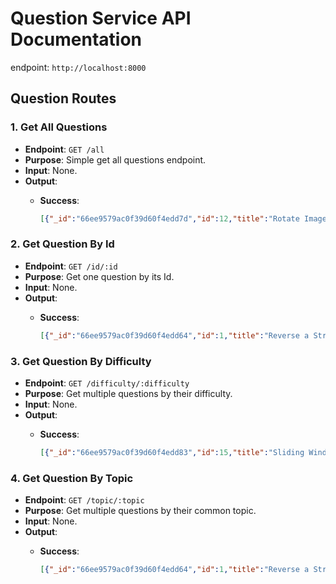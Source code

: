 # Question Service API Documentation

endpoint: `http://localhost:8000`

## Question Routes

### 1. Get All Questions

- **Endpoint**: `GET /all`
- **Purpose**: Simple get all questions endpoint.
- **Input**: None.
- **Output**:
  - **Success**:

    ```json
    [{"_id":"66ee9579ac0f39d60f4edd7d","id":12,"title":"Rotate Image","description":"You are given an n x n 2D matrix representing an image, rotate the image by 90 degrees (clockwise).","topics":["Arrays","Algorithms"],"difficulty":"Medium","__v":0}]
    ```

### 2. Get Question By Id

- **Endpoint**: `GET /id/:id`
- **Purpose**: Get one question by its Id.
- **Input**: None.
- **Output**:
  - **Success**:

    ```json
    [{"_id":"66ee9579ac0f39d60f4edd64","id":1,"title":"Reverse a String","description":"Write a function that reverses a string. The input string is given as an array of characters s.\n\nYou must do this by modifying the input array in-place with O(1) extra memory.\n\n\nExample 1:\n\nInput: s = [\"h\",\"e\",\"l\",\"l\",\"o\"]\nOutput: [\"o\",\"l\",\"l\",\"e\",\"h\"]\n\nExample 2:\nInput: s = [\"H\",\"a\",\"n\",\"n\",\"a\",\"h\"]\nOutput: [\"h\",\"a\",\"n\",\"n\",\"a\",\"H\"]\n\nConstraints:\n1 <= s.length <= 105 s[i] is a printable ascii character.","topics":["Strings","Algorithms"],"difficulty":"Easy","__v":0},{"_id":"66ee9579ac0f39d60f4edd67","id":2,"title":"Linked List Cycle Detection","description":"Implement a function to detect if a linked list contains a cycle.","topics":["Data Structures","Algorithms"],"difficulty":"Easy","__v":0},]
    ```

### 3. Get Question By Difficulty

- **Endpoint**: `GET /difficulty/:difficulty`
- **Purpose**: Get multiple questions by their difficulty.
- **Input**: None.
- **Output**:
  - **Success**:

    ```json
    [{"_id":"66ee9579ac0f39d60f4edd83","id":15,"title":"Sliding Window Maximum","description":"You are given an array of integers nums, there is a sliding window of size k which is moving from the very left of the array to the very right. You can only see the k numbers in the window. Each time the sliding window moves right by one position.\n\nReturn the max sliding window.","topics":["Arrays","Algorithms"],"difficulty":"Hard","__v":0},{"_id":"66ee9579ac0f39d60f4edd85","id":16,"title":"N-Queen Problem","description":"The n-queens puzzle is the problem of placing n queens on an n x n chessboard such that no two queens attack each other.\n\nGiven an integer n, return all distinct solutions to the n queens puzzle. You may return the answer in any order.\n\nEach solution contains a distinct board configuration of the n-queens' placement, where 'Q' and '.' both indicate a queen and an empty space, respectively.","topics":["Algorithms"],"difficulty":"Hard","__v":0}]
    ```

### 4. Get Question By Topic

- **Endpoint**: `GET /topic/:topic`
- **Purpose**: Get multiple questions by their common topic.
- **Input**: None.
- **Output**:
  - **Success**:

    ```json
    [{"_id":"66ee9579ac0f39d60f4edd64","id":1,"title":"Reverse a String","description":"Write a function that reverses a string. The input string is given as an array of characters s.\n\nYou must do this by modifying the input array in-place with O(1) extra memory.\n\n\nExample 1:\n\nInput: s = [\"h\",\"e\",\"l\",\"l\",\"o\"]\nOutput: [\"o\",\"l\",\"l\",\"e\",\"h\"]\n\nExample 2:\nInput: s = [\"H\",\"a\",\"n\",\"n\",\"a\",\"h\"]\nOutput: [\"h\",\"a\",\"n\",\"n\",\"a\",\"H\"]\n\nConstraints:\n1 <= s.length <= 105 s[i] is a printable ascii character.","topics":["Strings","Algorithms"],"difficulty":"Easy","__v":0},{"_id":"66ee9579ac0f39d60f4edd7b","id":11,"title":"Longest Common Subsequence","description":"Given two strings text1 and text2, return the length of their longest common subsequence. If there is no common subsequence, return 0.\n\nA subsequence of a string is a new string generated from the original string with some characters (can be none) deleted without changing the relative order of the remaining characters.\n\nFor example, \"ace\" is a subsequence of \"abcde\". A common subsequence of two strings is a subsequence that is common to both strings.","topics":["Strings","Algorithms"],"difficulty":"Medium","__v":0},{"_id":"66ee9579ac0f39d60f4edd89","id":18,"title":"Wildcard Matching","description":"Given an input string (s) and a pattern (p), implement wildcard pattern matching with support for '?' and '*' where:\n\n'?' Matches any single character. '*' Matches any sequence of characters (including the empty sequence).\nThe matching should cover the entire input string (not partial).","topics":["Strings","Algorithms"],"difficulty":"Hard","__v":0}]
    ```